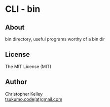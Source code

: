 # CLI - bin

## About

bin directory, useful programs worthy of a bin dir

## License

The MIT License (MIT)

## Author

Christopher Kelley<br/>
[tsukumo.code(at)gmail.com](mailto:tsukumo.code@gmail.com)


